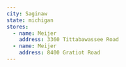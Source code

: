 ```yaml
---
city: Saginaw
state: michigan
stores:
  - name: Meijer
    address: 3360 Tittabawassee Road
  - name: Meijer
    address: 8400 Gratiot Road
---
```

